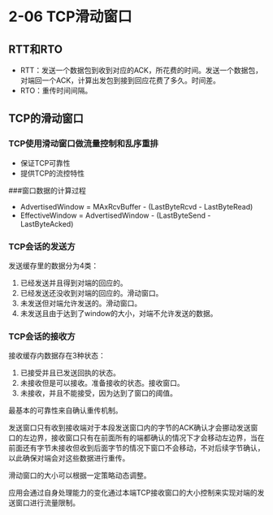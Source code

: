 # 2-06 TCP滑动窗口

## RTT和RTO

- RTT：发送一个数据包到收到对应的ACK，所花费的时间。发送一个数据包，对端回一个ACK，计算出发包到接到回应花费了多久。时间差。
- RTO：重传时间间隔。

## TCP的滑动窗口

### TCP使用滑动窗口做流量控制和乱序重排

- 保证TCP可靠性
- 提供TCP的流控特性

###窗口数据的计算过程

- AdvertisedWindow = MAxRcvBuffer - (LastByteRcvd - LastByteRead)
- EffectiveWindow = AdvertisedWindow - (LastByteSend - LastByteAcked)

### TCP会话的发送方

发送缓存里的数据分为4类：

1. 已经发送并且得到对端的回应的。
2. 已经发送还没收到对端的回应的。滑动窗口。
3. 未发送但对端允许发送的。滑动窗口。
4. 未发送且由于达到了window的大小，对端不允许发送的数据。

### TCP会话的接收方

接收缓存内数据存在3种状态：

1. 已接受并且已发送回执的状态。
2. 未接收但是可以接收。准备接收的状态。接收窗口。
3. 未接收，并且不能接受，因为达到了窗口的阈值。

最基本的可靠性来自确认重传机制。

发送窗口只有收到接收端对于本段发送窗口内的字节的ACK确认才会挪动发送窗口的左边界，接收窗口只有在前面所有的端都确认的情况下才会移动左边界，当在前面还有字节未接收但收到后面字节的情况下窗口不会移动，不对后续字节确认，以此确保对端会对这些数据进行重传。

滑动窗口的大小可以根据一定策略动态调整。

应用会通过自身处理能力的变化通过本端TCP接收窗口的大小控制来实现对端的发送窗口进行流量限制。